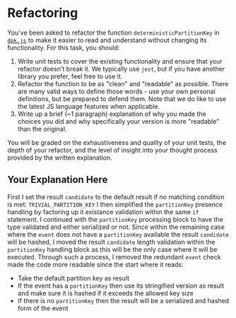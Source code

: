 # Refactoring

You've been asked to refactor the function `deterministicPartitionKey` in [`dpk.js`](dpk.js) to make it easier to read and understand without changing its functionality. For this task, you should:

1. Write unit tests to cover the existing functionality and ensure that your refactor doesn't break it. We typically use `jest`, but if you have another library you prefer, feel free to use it.
2. Refactor the function to be as "clean" and "readable" as possible. There are many valid ways to define those words - use your own personal definitions, but be prepared to defend them. Note that we do like to use the latest JS language features when applicable.
3. Write up a brief (~1 paragraph) explanation of why you made the choices you did and why specifically your version is more "readable" than the original.

You will be graded on the exhaustiveness and quality of your unit tests, the depth of your refactor, and the level of insight into your thought process provided by the written explanation.

## Your Explanation Here
First I set the result `candidate` to the default result if no matching condition is met: `TRIVIAL_PARTITION_KEY`
I then simplified the `partitionKey` presence handling by factoring up it existance validation within the same `if` statement.
I continued with the `partitionKey` processing block to have the type validated and either serialized or not. Since within the remaining case where the `event` does not have a `partitionKey` available the result `candidate` will be hashed, I moved the result `candidate` length validation within the `partitionKey` handling block as this will be the only case where it will be executed.
Through such a process, I removed the redundant `event` check made the code more readable since the start where it reads:
- Take the default partition key as result
- If the event has a `partitionKey` then use its stringified version as result and make sure it is hashed if it exceeds the allowed key size
- If there is no `partitionKey` then the result will be a serialized and hashed form of the event